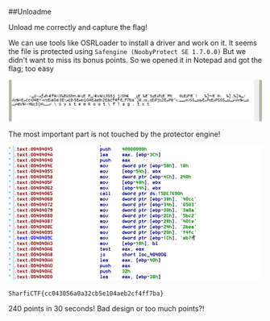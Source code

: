 ##Unloadme

Unload me correctly and capture the flag!


We can use tools like OSRLoader to install a driver and work on it.
It seems the file is protected using `Safengine (NoobyProtect SE 1.7.0.0)`
But we didn't want to miss its bonus points.
So we opened it in Notepad and got the flag; too easy

![capture1.png](capture1.png)

The most important part is not touched by the protector engine!

![capture2.png](capture2.png)

`SharfiCTF{cc043056a0a32cb5e104aeb2cf4ff7ba}`

240 points in 30 seconds!
Bad design or too much points?!